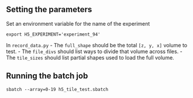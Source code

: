 ## Setting the parameters

Set an environment variable for the name of the experiment
```
export H5_EXPERIMENT='experiment_94'
```

In `record_data.py`
    - The `full_shape` should be the total `[z, y, x]` volume to test.
    - The `file_divs` should list ways to divide that volume across files.
    - The `tile_sizes` should list partial shapes used to load the full volume.

## Running the batch job

```
sbatch --array=0-19 h5_tile_test.sbatch
```
